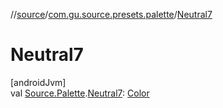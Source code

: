 //[source](../../index.md)/[com.gu.source.presets.palette](index.md)/[Neutral7](-neutral7.md)

# Neutral7

[androidJvm]\
val [Source.Palette](../com.gu.source/-source/-palette/index.md).[Neutral7](-neutral7.md): [Color](https://developer.android.com/reference/kotlin/androidx/compose/ui/graphics/Color.html)
